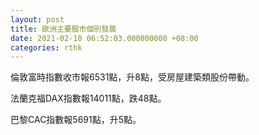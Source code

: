 ```yaml
---
layout: post
title: 歐洲主要股市個別發展
date: 2021-02-10 06:52:03.000000000 +08:00
categories: rthk
---
```


倫敦富時指數收市報6531點，升8點，受房屋建築類股份帶動。

法蘭克福DAX指數報14011點，跌48點。

巴黎CAC指數報5691點，升5點。
